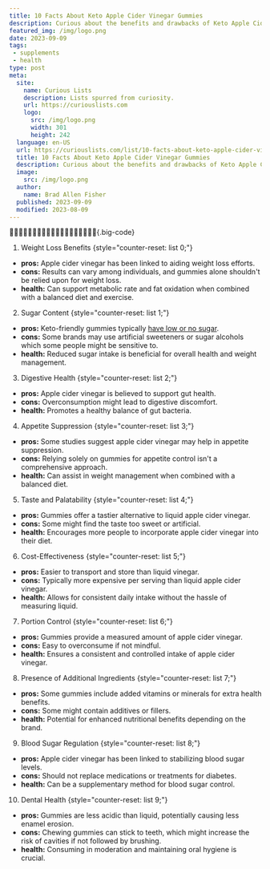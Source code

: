 ```yaml
---
title: 10 Facts About Keto Apple Cider Vinegar Gummies
description: Curious about the benefits and drawbacks of Keto Apple Cider Vinegar Gummies? Dive into our comprehensive list to discover their impact on health and more.
featured_img: /img/logo.png
date: 2023-09-09
tags:
 - supplements
 - health
type: post
meta:
  site:
    name: Curious Lists
    description: Lists spurred from curiosity.
    url: https://curiouslists.com
    logo:
      src: /img/logo.png
      width: 301
      height: 242
  language: en-US
  url: https://curiouslists.com/list/10-facts-about-keto-apple-cider-vinegar-gummies
  title: 10 Facts About Keto Apple Cider Vinegar Gummies
  description: Curious about the benefits and drawbacks of Keto Apple Cider Vinegar Gummies? Dive into our comprehensive list to discover their impact on health and more.
  image:
    src: /img/logo.png
  author:
    name: Brad Allen Fisher
  published: 2023-09-09
  modified: 2023-08-09
---
```

&#127822;🥃&#127822;🥃&#127822;🥃&#127822;🥃&#127822;🥃&#127822;🥃&#127822;🥃&#127822;🥃&#127822;🥃&#127822;{.big-code}
1. Weight Loss Benefits {style="counter-reset: list 0;"}
  - **pros:** Apple cider vinegar has been linked to aiding weight loss efforts.
  - **cons:** Results can vary among individuals, and gummies alone shouldn't be relied upon for weight loss.
  - **health:** Can support metabolic rate and fat oxidation when combined with a balanced diet and exercise.

2. Sugar Content {style="counter-reset: list 1;"}
  - **pros:** Keto-friendly gummies typically [have low or no sugar](https://insidekellyskitchen.com/recipe/apple-cider-gummies/).
  - **cons:** Some brands may use artificial sweeteners or sugar alcohols which some people might be sensitive to.
  - **health:** Reduced sugar intake is beneficial for overall health and weight management.

3. Digestive Health {style="counter-reset: list 2;"}
  - **pros:** Apple cider vinegar is believed to support gut health.
  - **cons:** Overconsumption might lead to digestive discomfort.
  - **health:** Promotes a healthy balance of gut bacteria.

4. Appetite Suppression {style="counter-reset: list 3;"}
  - **pros:** Some studies suggest apple cider vinegar may help in appetite suppression.
  - **cons:** Relying solely on gummies for appetite control isn't a comprehensive approach.
  - **health:** Can assist in weight management when combined with a balanced diet.

5. Taste and Palatability {style="counter-reset: list 4;"}
  - **pros:** Gummies offer a tastier alternative to liquid apple cider vinegar.
  - **cons:** Some might find the taste too sweet or artificial.
  - **health:** Encourages more people to incorporate apple cider vinegar into their diet.

6. Cost-Effectiveness {style="counter-reset: list 5;"}
  - **pros:** Easier to transport and store than liquid vinegar.
  - **cons:** Typically more expensive per serving than liquid apple cider vinegar.
  - **health:** Allows for consistent daily intake without the hassle of measuring liquid.

7. Portion Control {style="counter-reset: list 6;"}
  - **pros:** Gummies provide a measured amount of apple cider vinegar.
  - **cons:** Easy to overconsume if not mindful.
  - **health:** Ensures a consistent and controlled intake of apple cider vinegar.

8. Presence of Additional Ingredients {style="counter-reset: list 7;"}
  - **pros:** Some gummies include added vitamins or minerals for extra health benefits.
  - **cons:** Some might contain additives or fillers.
  - **health:** Potential for enhanced nutritional benefits depending on the brand.

9. Blood Sugar Regulation {style="counter-reset: list 8;"}
  - **pros:** Apple cider vinegar has been linked to stabilizing blood sugar levels.
  - **cons:** Should not replace medications or treatments for diabetes.
  - **health:** Can be a supplementary method for blood sugar control.

10. Dental Health {style="counter-reset: list 9;"}
  - **pros:** Gummies are less acidic than liquid, potentially causing less enamel erosion.
  - **cons:** Chewing gummies can stick to teeth, which might increase the risk of cavities if not followed by brushing.
  - **health:** Consuming in moderation and maintaining oral hygiene is crucial.